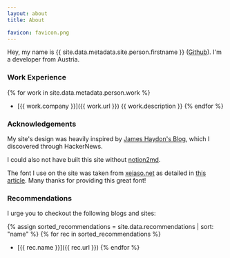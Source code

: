 ```yaml
---
layout: about
title: About

favicon: favicon.png
---
```


Hey, my name is {{ site.data.metadata.site.person.firstname }} ([Github](https://github.com/obrhubr)). I'm a developer from Austria.

### Work Experience

{% for work in site.data.metadata.person.work %}
 - [{{ work.company }}]({{ work.url }}) {{ work.description }} {% endfor %}

### Acknowledgements

My site's design was heavily inspired by [James Haydon's Blog](https://jameshaydon.github.io), which I discovered through HackerNews.

I could also not have built this site without [notion2md](https://github.com/echo724/notion2md).

The font I use on the site was taken from [xeiaso.net](https://xeiaso.net/) as detailed in [this article](https://xeiaso.net/blog/iaso-fonts/). Many thanks for providing this great font!

### Recommendations

I urge you to checkout the following blogs and sites:

{% assign sorted_recommendations = site.data.recommendations | sort: "name" %}
{% for rec in sorted_recommendations %}
 * [{{ rec.name }}]({{ rec.url }}) {% endfor %}
